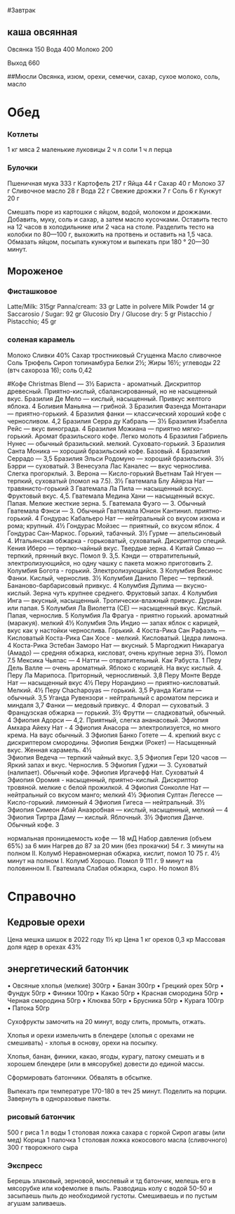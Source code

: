#Завтрак

## каша овсянная
Овсянка 150
Вода 400
Молоко 200

Выход 660

##Мюсли
Овсянка, изюм, орехи, семечки, сахар, сухое молоко, соль, масло

# Обед
### Котлеты
1 кг мяса
2 маленькие луковицы
2 ч л соли
1 ч л перца

### Булочки
Пшеничная мука 	333 г
Картофель 	217 г
Яйца	44 г
Сахар	40 г
Молоко	37 г
Сливочное масло	28 г
Вода	22 г
Свежие дрожжи	7 г
Соль	6 г
Кунжут	20 г

Смешать пюре из картошки с яйцом, водой, молоком и дрожжами.
Добавить, муку, соль и сахар, а затем масло кусочками.
Оставить тесто на 12 часов в холодильнике или 2 часа на столе.
Разделить тесто на колобки по 80—100 г, выхожить на протвень и оставить на 1,5 часа.
Обмазать яйцом, посыпать кунжутом и выпекать при 180 ° 20—30 минут. 

## Мороженое
### Фисташковое
Latte/Milk: 315gr
Panna/cream: 33 gr
Latte in polvere Milk Powder
14 gr
Saccarosio / Sugar: 92 gr
Glucosio Dry / Glucose dry: 5 gr
Pistacchio / Pistacchio; 45 gr

### соленая карамель
Молоко
Сливки 40%
Сахар тростниковый 
Сгущенка
Масло сливочное
Соль
Трюфель
Сироп топинамбура
Белки 2½; Жиры 16½; углеводы 22 (втч сахороза 16); соль 0,42

#Кофе
Christmas Blend — 3½ 
Бариста - ароматный. Дискриптор древесный. Приятно-кислый, сбалансированный, но не насыщенный вкус.
Бразилия Де Мело — кислый, насыщенный. Привкус желтого яблока. 4
Боливия Маньяна — грибной. 3
Бразилия Фазенда Монтанари — приятно-горький. 4
Бразилия фанки — классический хороший кофе с черносливом. 4,2
Бразилия Серра ду Кабраль — 3½
Бразилия Изабелла Рейс — вкус винограда. 4
Бразилия Можиана — приятно мягко-горький. Аромат бразильского кофе. Легко молоть 4
Бразилия Габриель Нунес — обычный бразильский. мелкий. Суховато-горький. 3
Бразилия Санта Моника — хороший бразильский кофе. Базовый. 4
Бразилия Серрадо — 3,5
Бразилия Эльси Родомуно — хороший бразильский. 3½
Бэрри — суховатый. 3
Венесуэла Лас Каналес — вкус чернослива. Слегка прогорклый. 3.
Верона — Кисло-горький
Вьетнам Тай Нгуен — терпкий, суховатый (помол на 7.5). 3½
Гватемала Блу Айярза Нат — травянисто-горький 3
Гватемала Ла Пила — насыщенный вскус. Фруктовый вкус. 4,5.
Гватемала Медина Хани — насыщенный вскус. Папая. Мелкие жесткие зерна. 5.
Гватемала Фуэго — 3. Обычный
Гватемала Фэнси — 3. Обычный
Гватемала Юнион Кантинил. приятно-горький. 4
Гондурас Кабальеро Нат — нейтральный со вкусом изюма и рома; крупный. 4½ 
Гондурас Мойзес — приятный, со вкусом яблок. 4
Гондурас Сан-Маркос. Горький, табачный. 3½ 
Гурме — апельсиновый 4.
Итальянская обжарка - горьковатый, суховатый. Дискриптор специй.
Кения Иберо — терпко-чайный вкус. Твердые зерна. 4
Китай Симао — терпкий, прянный вкус. Помол 9. 3,5.
Кэнди — отвратительный, электролизующийся, но одну чашку с пакета можно приготовить 2.
Колумбия Богота - горький. Электролизующийся. 3
Колумбия Весинос Фанки. Кислый, чернослив. 3½
Колумбия Данило Перес — терпкий. Бананово-барбарисовый привкус. 4
Колумбия Дулима — вкусно-кислый. Зерна чуть крупнее среднего. Фруктовый запах. 4
Колумбия Инга — вкусный, насыщенный. Тропически-влажный привкус. Дуриан или папая. 5
Колумбия Ла Виолетта (СЕ) — насыщенный вкус. Кислый. Папая, чернослив. 5
Колумбия Ла Фрагуа - приятно горький. ароматный (маракуя). мелкий 4½
Колумбия Эль Индио — запах яблок с карицей, вкус как у настойки чернослива. Горький. 4
Коста-Рика Сан Рафаэль — Кисловатый
Коста-Рика Сан Хосе - мелкий. Кисловатый. Цедра лимона. 4
Коста-Рика Эстебан Заморо Нат — вкусный. 5 
Маргоджип Никарагуа (Амадо) — средняя обжарка, кисловат, очень крупные зерна 3½. Помол 7.5
Мексика Чьяпас — 4
Натти — отвратительный. Как Рабуста. 1
Перу Дель Валле — очень ароматный. Яблоко с корицей. На вкус кислый. 4.
Перу Ла Марипоса. Приторный, черносливный. 3,8
Перу Монте Верде Нат — насыщенный вкус 4½
Перу Норандино — приятно-кисловатый. Мелкий. 4½
Перу Chachapoyas — горький. 3,5
Руанда Кигали — обычный. 3,5
Уганда Рувензори - нейтральный с ароматом персика и миндаля 3,7
Фанки — медовый привкус. 4
Флорал — суховатый. 3
Французская обжарка — горький. 3½
Фрутти — сладковатый, обычный. 4
Эфиопия Адорси — 4,2. Приятный, слегка ананасовый.
Эфиопия Амхара Айеху Нат - 4
Эфиопия Анасора — электролизуется, но много крема. На ваус обычный. 3
Эфиопия Банко Готете — 4. крепкий вкус с дискриптером смородины.
Эфиопия Бенджи (Рокет) — Насыщенный вкус. Женная карамель. 4½  
Эфиопия Ведеча — терпкий чайный вкус. 3,5
Эфиопия Гери 120 часов — Яркий запах и вкус. Чернослив. 5
Эфиопия Гуджи — 3. Суховатый (налипает). Обычный кофе.
Эфиопия Иргачефф Нат. Суховатый 4
Эфиопия Оромия - насыщенный, приятно-кислый. Дискриптор тровяной. мелкие с белой прожилкой. 4
Эфиопия Сонколле Нат — нейтральный со вкусом манго; мелкий 4½ 
Эфиопия Султан Легессе — Кисло-горький. лимонный 4
Эфиопия Гигеса — нейтральный. 3½
Эфиопия Симеон Абай Анаэробная — кислый, насыщенный, мелкий — 4
Эфиопия Тиртра Даму — кислый. Яблочный. 3½ 
Эфиопия Данче. Обычный кофе. 3

нормальная проницаемость кофе — 18 мД
Набор давления (объем 65%) за 6 мин
Нагрев до 87 за 20 мин (без прокачки)
54 г. 3 минуты на полном II. Колумб
Неравномерная обжарка, кислит, помол 10
75 г. 4½ минут на полном I. Колумб
Хорошо. Помол 9
111 г. 9 минут на половинном II. Гватемала
Слабая обжарка, сыро. Но помол 8½

# Справочно
## Кедровые орехи
Цена мешка шишок в 2022 году 1½ кр
Цена 1 кг орехов 0,3 кр
Массовая доля ядер в орехах 43%

## энергетический батончик

•  Овсяные хлопья (мелкие) 300гр
•  Банан 300гр
•  Грецкий орех 50гр
•  Фундук 50гр
•  Финики 100гр
•  Какао 50гр
•  Красная смородина 50гр
•  Черная смородина 50гр
•  Клюква 50гр
•  Брусника 50гр
•  Курага 100гр
•  Патока 50гр

Сухофрукты замочить на 20 минут, воду слить, промыть, отжать.

Хлопья и орехи измельчить в блендере (хлопья с орехами не смешивать) - хлопья в основу, орехи на посыпку.

Хлопья, банан, финики, какао, ягоды, курагу, патоку смешать и в хорошем блендере (или в мясорубке) довести до единой массы. 

Сформировать батончики. Обвалять в обсыпке. 

Выпекать при температуре 170-180 в теч 25 минут. Поделить на порции. Завернуть в одноразовые пакеты.

### рисовый батончик
500 г риса
1 л воды
1 столовая ложка сахара с горкой
Сироп агавы (или мед)
Корица 1 палочка
1 столовая ложка кокосового масла (сливочного)
300 г творожного сыра






### Экспресс
Берешь злаковый, зерновой, мюслевый и тд батончик, мелешь его в мясорубке или кофемолке в пыль. Разводишь колу с водой 50-50 и засыпаешь пыль до необходимой густоты. Смешиваешь и по пустым агушам заливаешь.

